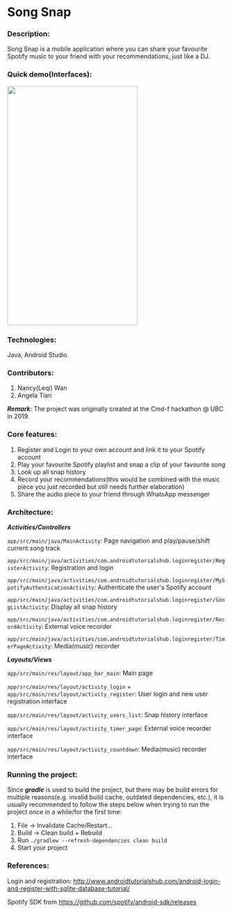 # Song Snap

### Description:
Song Snap is a mobile application where you can share your favourite Spotify music to your friend with your recommendations, just like a DJ.


### Quick demo(Interfaces):
<img src="demo/demo.gif" width="300" height="550">

### Technologies:
Java, Android Studio.

### Contributors:
1. Nancy(Leqi) Wan
2. Angela Tian

***Remark***: The project was originally created at the Cmd-f hackathon @ UBC in 2019.

### Core features:
1. Register and Login to your own account and link it to your Spotify account
2. Play your favourite Spotify playlist and snap a clip of your favourite song
3. Look up all snap history
3. Record your recommendations(this would be combined with the music piece you just recorded but still needs further elaboration)
4. Share the audio piece to your friend through WhatsApp messenger

### Architecture:
***Activities/Controllers***

`app/src/main/java/MainActivity`: Page navigation and play/pause/shift current song track

`app/src/main/java/activities/com.androidtutorialshub.loginregister/RegisterActivity`: Registration and login

`app/src/main/java/activities/com.androidtutorialshub.loginregister/MySpotifyAuthenticationActivity`: Authenticate the user's Spotify account

`app/src/main/java/activities/com.androidtutorialshub.loginregister/SongListActivity`: Display all snap history

`app/src/main/java/activities/com.androidtutorialshub.loginregister/RecordActivity`: External voice recorder

`app/src/main/java/activities/com.androidtutorialshub.loginregister/TimerPageActivity`: Media(music) recorder


***Layouts/Views***

`app/src/main/res/layout/app_bar_main`: Main page

`app/src/main/res/layout/activity_login` + `app/src/main/res/layout/activity_register`: User login and new user registration interface

`app/src/main/res/layout/activity_users_list`: Snap history interface

`app/src/main/res/layout/activity_timer_page`: External voice recorder interface

`app/src/main/res/layout/activity_countdown`: Media(music) recorder interface

### Running the project:
Since ***gradle*** is used to build the project, but there may be build errors for multiple reasons(e.g. invalid build cache, outdated dependencies, etc.), it is usually recommended to follow the steps below when trying to run the project once in a while/for the first time:
1. File -> Invalidate Cache/Restart...
2. Build -> Clean build + Rebuild
3. Run `./gradlew --refresh-dependencies clean build`
4. Start your project

### References:
Login and registration: http://www.androidtutorialshub.com/android-login-and-register-with-sqlite-database-tutorial/

Spotify SDK from https://github.com/spotify/android-sdk/releases

